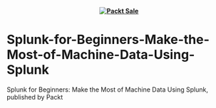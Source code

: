 
<b><p align='center'>[![Packt Sale](https://static.packt-cdn.com/assets/images/packt+events/Improve_UX.png)](https://packt.link/algotradingpython)</p></b> 




# Splunk-for-Beginners-Make-the-Most-of-Machine-Data-Using-Splunk
Splunk for Beginners: Make the Most of Machine Data Using Splunk, published by Packt

